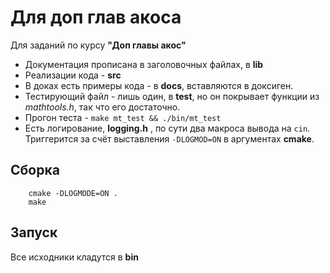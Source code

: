 # Для доп глав акоса

Для заданий по курсу **"Доп главы акос"**

- Документация прописана в заголовочных файлах, в **lib**
- Реализации кода - **src**
- В доках есть примеры кода - в **docs**, вставляются в доксиген.
- Тестирующий файл - лишь один, в **test**, но он покрывает функции из *mathtools.h*, так что его достаточно. 
- Прогон теста - ```make mt_test && ./bin/mt_test```
- Есть логирование, **logging.h** , по сути два макроса вывода на ```cin```. Триггерится за счёт выставления ```-DLOGMOD=ON``` в аргументах **cmake**. 

## Сборка

```
    cmake -DLOGMODE=ON .
    make
```

## Запуск

Все исходники кладутся в **bin**